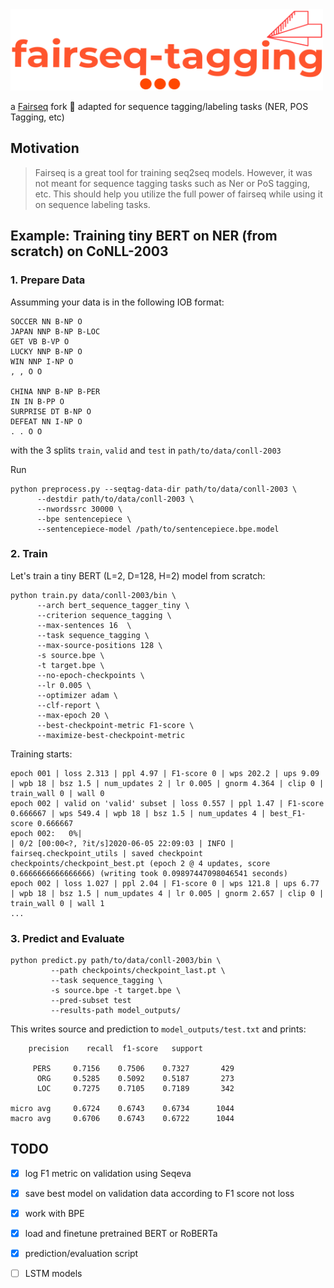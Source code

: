 
<img src="logo/logo.png" width="500" height="130">

   a [Fairseq](https://github.com/pytorch/fairseq) fork :fork_and_knife: adapted for sequence tagging/labeling tasks (NER, POS Tagging, etc) 


## Motivation
> Fairseq is a great tool for training seq2seq models. However, it was not meant for sequence tagging tasks such as Ner or PoS tagging, etc. This should help you utilize the full power of fairseq while using it on sequence labeling tasks.



## Example: Training tiny BERT on NER (from scratch) on CoNLL-2003

### 1. Prepare Data

Assumming your data is in the following IOB format: 

```
SOCCER NN B-NP O 
JAPAN NNP B-NP B-LOC
GET VB B-VP O
LUCKY NNP B-NP O
WIN NNP I-NP O
, , O O

CHINA NNP B-NP B-PER
IN IN B-PP O
SURPRISE DT B-NP O
DEFEAT NN I-NP O
. . O O
```
with the 3 splits `train`, `valid` and `test` in `path/to/data/conll-2003`

Run 
```
python preprocess.py --seqtag-data-dir path/to/data/conll-2003 \
      --destdir path/to/data/conll-2003 \
      --nwordssrc 30000 \
      --bpe sentencepiece \
      --sentencepiece-model /path/to/sentencepiece.bpe.model
```

### 2. Train 
Let's train a tiny BERT (L=2, D=128, H=2) model from scratch:

```
python train.py data/conll-2003/bin \ 
      --arch bert_sequence_tagger_tiny \
      --criterion sequence_tagging \
      --max-sentences 16  \
      --task sequence_tagging \
      --max-source-positions 128 \
      -s source.bpe \
      -t target.bpe \
      --no-epoch-checkpoints \
      --lr 0.005 \
      --optimizer adam \
      --clf-report \
      --max-epoch 20 \
      --best-checkpoint-metric F1-score \
      --maximize-best-checkpoint-metric
```
Training starts:
```
epoch 001 | loss 2.313 | ppl 4.97 | F1-score 0 | wps 202.2 | ups 9.09 | wpb 18 | bsz 1.5 | num_updates 2 | lr 0.005 | gnorm 4.364 | clip 0 | train_wall 0 | wall 0                            
epoch 002 | valid on 'valid' subset | loss 0.557 | ppl 1.47 | F1-score 0.666667 | wps 549.4 | wpb 18 | bsz 1.5 | num_updates 4 | best_F1-score 0.666667                                       
epoch 002:   0%|                                                                                                                                                        | 0/2 [00:00<?, ?it/s]2020-06-05 22:09:03 | INFO | fairseq.checkpoint_utils | saved checkpoint checkpoints/checkpoint_best.pt (epoch 2 @ 4 updates, score 0.6666666666666666) (writing took 0.09897447098046541 seconds)
epoch 002 | loss 1.027 | ppl 2.04 | F1-score 0 | wps 121.8 | ups 6.77 | wpb 18 | bsz 1.5 | num_updates 4 | lr 0.005 | gnorm 2.657 | clip 0 | train_wall 0 | wall 1  
...
```

### 3. Predict and Evaluate
```
python predict.py path/to/data/conll-2003/bin \
         --path checkpoints/checkpoint_last.pt \
         --task sequence_tagging \
         -s source.bpe -t target.bpe \
         --pred-subset test
         --results-path model_outputs/
```
This writes source and prediction to `model_outputs/test.txt` and prints: 
```
    precision    recall  f1-score   support

     PERS     0.7156    0.7506    0.7327       429
      ORG     0.5285    0.5092    0.5187       273
      LOC     0.7275    0.7105    0.7189       342

micro avg     0.6724    0.6743    0.6734      1044
macro avg     0.6706    0.6743    0.6722      1044
```

## TODO

- [x] log F1 metric on validation using Seqeva
- [x] save best model on validation data according to F1 score not loss
- [x] work with BPE
- [x] load and finetune pretrained BERT or RoBERTa 
- [x] prediction/evaluation script
- [ ] LSTM models


